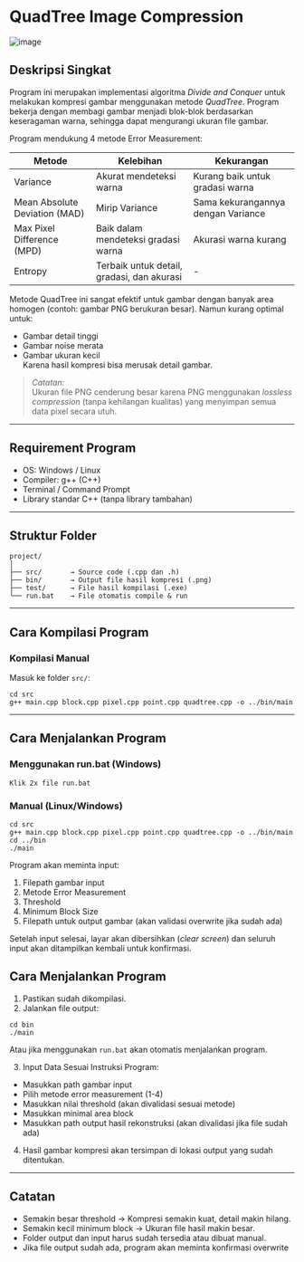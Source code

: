 
# QuadTree Image Compression

![image](https://github.com/user-attachments/assets/8bd6325f-8edc-4a97-a226-e10d438c4e98)


## Deskripsi Singkat
Program ini merupakan implementasi algoritma *Divide and Conquer* untuk melakukan kompresi gambar menggunakan metode *QuadTree*. Program bekerja dengan membagi gambar menjadi blok-blok berdasarkan keseragaman warna, sehingga dapat mengurangi ukuran file gambar.

Program mendukung 4 metode Error Measurement:

| Metode                          | Kelebihan                                  | Kekurangan                          |
|---------------------------------|--------------------------------------------|------------------------------------|
| Variance                       | Akurat mendeteksi warna                    | Kurang baik untuk gradasi warna    |
| Mean Absolute Deviation (MAD)  | Mirip Variance                             | Sama kekurangannya dengan Variance |
| Max Pixel Difference (MPD)     | Baik dalam mendeteksi gradasi warna        | Akurasi warna kurang               |
| Entropy                        | Terbaik untuk detail, gradasi, dan akurasi | -                                  |

Metode QuadTree ini sangat efektif untuk gambar dengan banyak area homogen (contoh: gambar PNG berukuran besar). Namun kurang optimal untuk:
- Gambar detail tinggi
- Gambar noise merata
- Gambar ukuran kecil  
Karena hasil kompresi bisa merusak detail gambar.

> *Catatan:*  
Ukuran file PNG cenderung besar karena PNG menggunakan *lossless compression* (tanpa kehilangan kualitas) yang menyimpan semua data pixel secara utuh.

---

## Requirement Program
- OS: Windows / Linux
- Compiler: g++ (C++)
- Terminal / Command Prompt
- Library standar C++ (tanpa library tambahan)

---

## Struktur Folder
```
project/
│
├── src/       → Source code (.cpp dan .h)
├── bin/       → Output file hasil kompresi (.png)
├── test/      → File hasil kompilasi (.exe)
└── run.bat    → File otomatis compile & run
```

---

## Cara Kompilasi Program

### Kompilasi Manual
Masuk ke folder `src/`:
```
cd src
g++ main.cpp block.cpp pixel.cpp point.cpp quadtree.cpp -o ../bin/main
```

---

## Cara Menjalankan Program

### Menggunakan run.bat (Windows)
```
Klik 2x file run.bat
```

### Manual (Linux/Windows)
```
cd src
g++ main.cpp block.cpp pixel.cpp point.cpp quadtree.cpp -o ../bin/main
cd ../bin
./main
```

Program akan meminta input:
1. Filepath gambar input
2. Metode Error Measurement
3. Threshold
4. Minimum Block Size
5. Filepath untuk output gambar (akan validasi overwrite jika sudah ada)

Setelah input selesai, layar akan dibersihkan (*clear screen*) dan seluruh input akan ditampilkan kembali untuk konfirmasi.


## Cara Menjalankan Program

1. Pastikan sudah dikompilasi.
2. Jalankan file output:
```
cd bin
./main
```
Atau jika menggunakan `run.bat` akan otomatis menjalankan program.

3. Input Data Sesuai Instruksi Program:
- Masukkan path gambar input
- Pilih metode error measurement (1-4)
- Masukkan nilai threshold (akan divalidasi sesuai metode)
- Masukkan minimal area block
- Masukkan path output hasil rekonstruksi (akan divalidasi jika file sudah ada)

4. Hasil gambar kompresi akan tersimpan di lokasi output yang sudah ditentukan.

---

## Catatan
- Semakin besar threshold → Kompresi semakin kuat, detail makin hilang.
- Semakin kecil minimum block → Ukuran file hasil makin besar.
- Folder output dan input harus sudah tersedia atau dibuat manual.
- Jika file output sudah ada, program akan meminta konfirmasi overwrite
